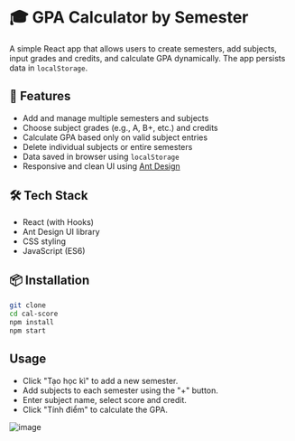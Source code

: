# 🎓 GPA Calculator by Semester

A simple React app that allows users to create semesters, add subjects, input grades and credits, and calculate GPA dynamically. The app persists data in `localStorage`.

## 🚀 Features

- Add and manage multiple semesters and subjects
- Choose subject grades (e.g., A, B+, etc.) and credits
- Calculate GPA based only on valid subject entries
- Delete individual subjects or entire semesters
- Data saved in browser using `localStorage`
- Responsive and clean UI using [Ant Design](https://ant.design)

## 🛠️ Tech Stack

- React (with Hooks)
- Ant Design UI library
- CSS styling
- JavaScript (ES6)

## 📦 Installation

```bash
git clone
cd cal-score
npm install
npm start
```

## Usage
- Click "Tạo học kì" to add a new semester.
- Add subjects to each semester using the "+" button.
- Enter subject name, select score and credit.
- Click "Tính điểm" to calculate the GPA.

![image](https://github.com/user-attachments/assets/f83db3d9-b892-44aa-a5a4-b26d68ae1a8f)

